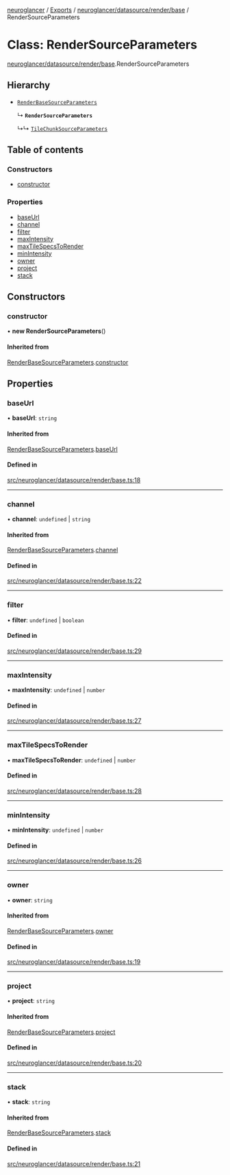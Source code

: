 [neuroglancer](../README.md) / [Exports](../modules.md) / [neuroglancer/datasource/render/base](../modules/neuroglancer_datasource_render_base.md) / RenderSourceParameters

# Class: RenderSourceParameters

[neuroglancer/datasource/render/base](../modules/neuroglancer_datasource_render_base.md).RenderSourceParameters

## Hierarchy

- [`RenderBaseSourceParameters`](neuroglancer_datasource_render_base.RenderBaseSourceParameters.md)

  ↳ **`RenderSourceParameters`**

  ↳↳ [`TileChunkSourceParameters`](neuroglancer_datasource_render_base.TileChunkSourceParameters.md)

## Table of contents

### Constructors

- [constructor](neuroglancer_datasource_render_base.RenderSourceParameters.md#constructor)

### Properties

- [baseUrl](neuroglancer_datasource_render_base.RenderSourceParameters.md#baseurl)
- [channel](neuroglancer_datasource_render_base.RenderSourceParameters.md#channel)
- [filter](neuroglancer_datasource_render_base.RenderSourceParameters.md#filter)
- [maxIntensity](neuroglancer_datasource_render_base.RenderSourceParameters.md#maxintensity)
- [maxTileSpecsToRender](neuroglancer_datasource_render_base.RenderSourceParameters.md#maxtilespecstorender)
- [minIntensity](neuroglancer_datasource_render_base.RenderSourceParameters.md#minintensity)
- [owner](neuroglancer_datasource_render_base.RenderSourceParameters.md#owner)
- [project](neuroglancer_datasource_render_base.RenderSourceParameters.md#project)
- [stack](neuroglancer_datasource_render_base.RenderSourceParameters.md#stack)

## Constructors

### constructor

• **new RenderSourceParameters**()

#### Inherited from

[RenderBaseSourceParameters](neuroglancer_datasource_render_base.RenderBaseSourceParameters.md).[constructor](neuroglancer_datasource_render_base.RenderBaseSourceParameters.md#constructor)

## Properties

### baseUrl

• **baseUrl**: `string`

#### Inherited from

[RenderBaseSourceParameters](neuroglancer_datasource_render_base.RenderBaseSourceParameters.md).[baseUrl](neuroglancer_datasource_render_base.RenderBaseSourceParameters.md#baseurl)

#### Defined in

[src/neuroglancer/datasource/render/base.ts:18](https://github.com/ActiveBrainAtlas2/neuroglancer/blob/034b457d/src/neuroglancer/datasource/render/base.ts#L18)

___

### channel

• **channel**: `undefined` \| `string`

#### Inherited from

[RenderBaseSourceParameters](neuroglancer_datasource_render_base.RenderBaseSourceParameters.md).[channel](neuroglancer_datasource_render_base.RenderBaseSourceParameters.md#channel)

#### Defined in

[src/neuroglancer/datasource/render/base.ts:22](https://github.com/ActiveBrainAtlas2/neuroglancer/blob/034b457d/src/neuroglancer/datasource/render/base.ts#L22)

___

### filter

• **filter**: `undefined` \| `boolean`

#### Defined in

[src/neuroglancer/datasource/render/base.ts:29](https://github.com/ActiveBrainAtlas2/neuroglancer/blob/034b457d/src/neuroglancer/datasource/render/base.ts#L29)

___

### maxIntensity

• **maxIntensity**: `undefined` \| `number`

#### Defined in

[src/neuroglancer/datasource/render/base.ts:27](https://github.com/ActiveBrainAtlas2/neuroglancer/blob/034b457d/src/neuroglancer/datasource/render/base.ts#L27)

___

### maxTileSpecsToRender

• **maxTileSpecsToRender**: `undefined` \| `number`

#### Defined in

[src/neuroglancer/datasource/render/base.ts:28](https://github.com/ActiveBrainAtlas2/neuroglancer/blob/034b457d/src/neuroglancer/datasource/render/base.ts#L28)

___

### minIntensity

• **minIntensity**: `undefined` \| `number`

#### Defined in

[src/neuroglancer/datasource/render/base.ts:26](https://github.com/ActiveBrainAtlas2/neuroglancer/blob/034b457d/src/neuroglancer/datasource/render/base.ts#L26)

___

### owner

• **owner**: `string`

#### Inherited from

[RenderBaseSourceParameters](neuroglancer_datasource_render_base.RenderBaseSourceParameters.md).[owner](neuroglancer_datasource_render_base.RenderBaseSourceParameters.md#owner)

#### Defined in

[src/neuroglancer/datasource/render/base.ts:19](https://github.com/ActiveBrainAtlas2/neuroglancer/blob/034b457d/src/neuroglancer/datasource/render/base.ts#L19)

___

### project

• **project**: `string`

#### Inherited from

[RenderBaseSourceParameters](neuroglancer_datasource_render_base.RenderBaseSourceParameters.md).[project](neuroglancer_datasource_render_base.RenderBaseSourceParameters.md#project)

#### Defined in

[src/neuroglancer/datasource/render/base.ts:20](https://github.com/ActiveBrainAtlas2/neuroglancer/blob/034b457d/src/neuroglancer/datasource/render/base.ts#L20)

___

### stack

• **stack**: `string`

#### Inherited from

[RenderBaseSourceParameters](neuroglancer_datasource_render_base.RenderBaseSourceParameters.md).[stack](neuroglancer_datasource_render_base.RenderBaseSourceParameters.md#stack)

#### Defined in

[src/neuroglancer/datasource/render/base.ts:21](https://github.com/ActiveBrainAtlas2/neuroglancer/blob/034b457d/src/neuroglancer/datasource/render/base.ts#L21)
